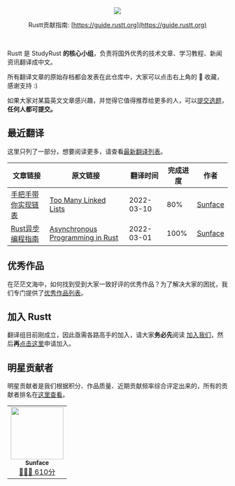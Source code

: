 <div align="center">
    <img src="https://github.com/studyrs/Rustt/blob/main/.github/assets/logo.png?raw=true">

Rustt贡献指南: [https://guide.rustt.org](https://guide.rustt.org)
</div>

<br />

Rustt 是 StudyRust **的核心小组**，负责将国外优秀的技术文章、学习教程、新闻资讯翻译成中文。

所有翻译文章的原始存档都会发表在此仓库中，大家可以点击右上角的 🌟 收藏，感谢支持 :)

如果大家对某篇英文文章感兴趣，并觉得它值得推荐给更多的人，可以[提交选题](http://guide.rustt.org/proposing.html)，**任何人都可提交。**

## 最近翻译
这里只列了一部分，想要阅读更多，请查看[最新翻译列表](./最近翻译.md)。

| 文章链接 | 原文链接 | 翻译时间 | 完成进度 | 作者 |
| ------- | ------ | ------- | -------- | ----- |
| [手把手带你实现链表](https://github.com/studyrs/too-many-lists) | [Too Many Linked Lists](https://rust-unofficial.github.io/too-many-lists/) | 2022-03-10 | 80% | [Sunface](https://im.dev) |
| [Rust异步编程指南](https://github.com/studyrs/async-book) | [Asynchronous Programming in Rust](https://rust-lang.github.io/async-book/) | 2022-03-01 | 100% |  [Sunface](https://im.dev) |


## 优秀作品
在茫茫文海中，如何找到受到大家一致好评的优秀作品？为了解决大家的困扰，我们专门提供了[优秀作品列表](./优秀作品.md)。

## 加入 Rustt

翻译组目前刚成立，因此亟需各路高手的加入，请大家**务必先**阅读 [加入我们](https://guide.rustt.org/join-us.html)，然后**再**[点击这里](https://github.com/studyrs/Rustt/issues/new?template=membership-application.yaml)申请加入。


## 明星贡献者

明星贡献者是我们根据积分、作品质量、近期贡献频率综合评定出来的，所有的贡献者排名在[这里查看](./贡献者排名.md)。

<table>
    <tr>
        <td align="center">
            <a href="http://im.dev">
                <img src="https://avatars.githubusercontent.com/u/7036754?v=4?s=100" width="120px"  alt=""/>
                <br />
                <sub><b>Sunface</b></sub>
                <br />
                <sub><a href="https://guide.rustt.org/rank-points.html">💎💎💎 610分</a></sub>
            </a>
        </td>
    </tr>
</table>
  
